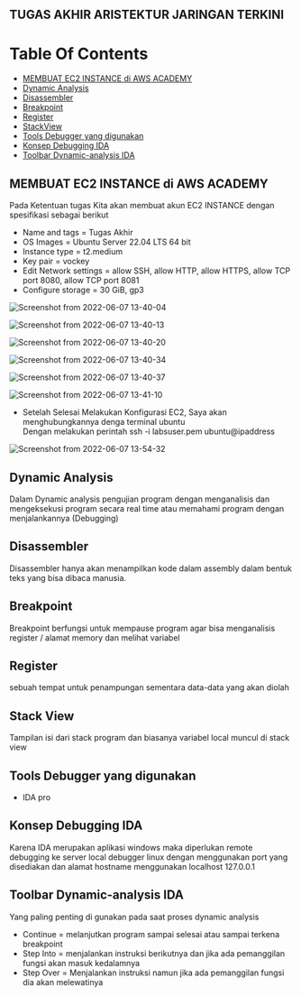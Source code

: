 ## TUGAS AKHIR ARISTEKTUR JARINGAN TERKINI 

# Table Of Contents

- [MEMBUAT EC2 INSTANCE di AWS ACADEMY](#membuat-ec2-instance-di-aws-academy)
- [Dynamic Analysis](#dynamic-analysis)
- [Disassembler](#disassembler)
- [Breakpoint](#breakpoint)
- [Register](#register)
- [StackView](#stack-view)
- [Tools Debugger yang digunakan](#tools-debugger-yang-digunakan)
- [Konsep Debugging IDA](#konsep-debugging-ida)
- [Toolbar Dynamic-analysis IDA](#toolbar-dynamic-analysis-ida)



## MEMBUAT EC2 INSTANCE di AWS ACADEMY
Pada Ketentuan tugas Kita akan membuat akun EC2 INSTANCE dengan spesifikasi sebagai berikut
- Name and tags	= Tugas Akhir
- OS Images	= Ubuntu Server 22.04 LTS 64 bit
- Instance type	= t2.medium
- Key pair	= vockey
- Edit Network settings	= allow SSH, allow HTTP, allow HTTPS, allow TCP port 8080, allow TCP port 8081
- Configure storage	= 30 GiB, gp3


![Screenshot from 2022-06-07 13-40-04](https://user-images.githubusercontent.com/83495936/172538348-95fb5e09-5cbb-47da-95aa-714586f75dc0.png)


![Screenshot from 2022-06-07 13-40-13](https://user-images.githubusercontent.com/83495936/172538546-d7891727-138a-4c47-a70c-eee8fcbe9c04.png)


![Screenshot from 2022-06-07 13-40-20](https://user-images.githubusercontent.com/83495936/172538590-c31be9e6-cef6-438d-b786-6227f6ddacb2.png)

![Screenshot from 2022-06-07 13-40-34](https://user-images.githubusercontent.com/83495936/172538607-85841ed0-52c9-4f0e-bb06-cc9c17ff6dd3.png)

![Screenshot from 2022-06-07 13-40-37](https://user-images.githubusercontent.com/83495936/172538637-555f1387-4f73-4fc1-958e-c475d21e7354.png)

![Screenshot from 2022-06-07 13-41-10](https://user-images.githubusercontent.com/83495936/172538678-635fde78-47df-4748-8147-21a8eb170b09.png)

- Setelah Selesai Melakukan Konfigurasi EC2, Saya akan menghubungkannya denga terminal ubuntu
<br> Dengan melakukan perintah ssh -i labsuser.pem ubuntu@ipaddress </br>

![Screenshot from 2022-06-07 13-54-32](https://user-images.githubusercontent.com/83495936/172539424-5be6a254-6bb1-4a45-aff5-fc7117841a47.png)






## Dynamic Analysis

Dalam Dynamic analysis pengujian program dengan menganalisis dan mengeksekusi program secara real time atau memahami program dengan menjalankannya (Debugging)


## Disassembler
Disassembler hanya akan menampilkan kode dalam assembly dalam bentuk teks yang bisa dibaca manusia.


## Breakpoint
Breakpoint berfungsi untuk mempause program agar bisa menganalisis register / alamat memory dan melihat variabel

## Register
sebuah tempat untuk penampungan sementara  data-data yang akan diolah 
 


## Stack View
Tampilan isi dari stack program dan biasanya variabel local muncul di stack view



## Tools Debugger yang digunakan
- IDA pro


## Konsep Debugging IDA

Karena IDA merupakan aplikasi windows maka diperlukan remote debugging ke server local debugger linux dengan menggunakan port yang disediakan dan alamat hostname menggunakan localhost 127.0.0.1

## Toolbar Dynamic-analysis IDA
Yang paling penting di gunakan pada saat proses dynamic analysis 
- Continue	= melanjutkan program sampai selesai atau sampai terkena breakpoint
- Step Into	= menjalankan instruksi berikutnya dan jika ada pemanggilan fungsi akan masuk 		kedalamnya
- Step Over	= Menjalankan instruksi namun jika ada pemanggilan fungsi dia akan melewatinya
